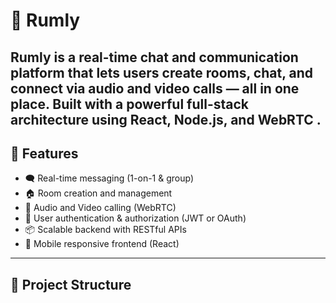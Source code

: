 # 🚀 Rumly

**Rumly** is a real-time chat and communication platform that lets users create rooms, chat, and connect via audio and video calls — all in one place. Built with a powerful full-stack architecture using **React**, **Node.js**, and **WebRTC** . 
---


## 🧠 Features

- 🗨️ Real-time messaging (1-on-1 & group)
- 🏠 Room creation and management
- 🎥 Audio and Video calling (WebRTC)
- 🔐 User authentication & authorization (JWT or OAuth)
- 📦 Scalable backend with RESTful APIs
- 📱 Mobile responsive frontend (React)
---

## 🧱 Project Structure

